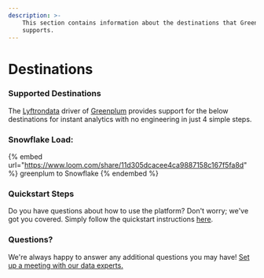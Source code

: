 ```yaml
---
description: >-
    This section contains information about the destinations that Greenplum
    supports.
---
```


# Destinations

### Supported Destinations

The [Lyftrondata](https://www.lyftrondata.com/) driver of [Greenplum](https://www.lyftrondata.com/integration/greenplum/) provides support for the below destinations for instant analytics with no engineering in just 4 simple steps.

### Snowflake Load:

{% embed url="https://www.loom.com/share/11d305dcacee4ca9887158c167f5fa8d" %}
greenplum to Snowflake
{% endembed %}

### Quickstart Steps

Do you have questions about how to use the platform? Don't worry; we've got you covered. Simply follow the quickstart instructions [here](../../../quickstart-steps.md).

### Questions? <a href="#questions" id="questions"></a>

We're always happy to answer any additional questions you may have! [Set up a meeting with our data experts.](https://www.lyftrondata.com/book-a-meeting/)

